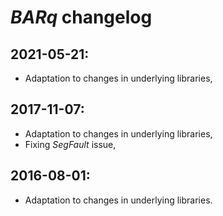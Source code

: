 # *BARq* changelog

## 2021-05-21:

- Adaptation to changes in underlying libraries,

## 2017-11-07:

- Adaptation to changes in underlying libraries,
- Fixing *SegFault* issue,

## 2016-08-01:

- Adaptation to changes in underlying libraries.
